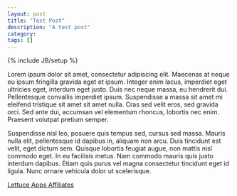 ```yaml
---
layout: post
title: "Test Post"
description: "A test post"
category: 
tags: []
---
```

{% include JB/setup %}

Lorem ipsum dolor sit amet, consectetur adipiscing elit. Maecenas at neque eu ipsum fringilla gravida eget et ipsum. Integer enim lacus, imperdiet eget ultricies eget, interdum eget justo. Duis nec neque massa, eu hendrerit dui. Pellentesque convallis imperdiet ipsum. Suspendisse a massa sit amet mi eleifend tristique sit amet sit amet nulla. Cras sed velit eros, sed gravida orci. Sed ante dui, accumsan vel elementum rhoncus, lobortis nec enim. Praesent volutpat pretium semper.

Suspendisse nisl leo, posuere quis tempus sed, cursus sed massa. Mauris nulla elit, pellentesque id dapibus in, aliquam non arcu. Duis tincidunt est velit, eget dictum sem. Quisque lobortis feugiat augue, non mattis nisl commodo eget. In eu facilisis metus. Nam commodo mauris quis justo interdum dapibus. Etiam quis purus vel magna consectetur tincidunt eget id ligula. Nunc ornare vehicula dolor ut scelerisque.

[Lettuce Apps Affiliates](http://lettuceapps.zferral.com)